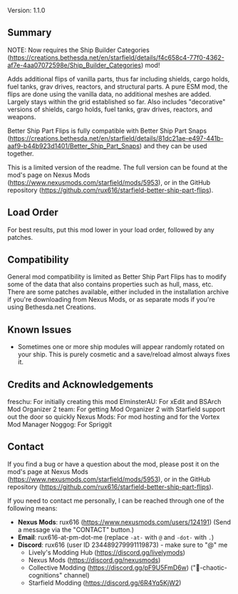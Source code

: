 Version: 1.1.0


Summary
-----
NOTE: Now requires the Ship Builder Categories (https://creations.bethesda.net/en/starfield/details/f4c658c4-77f0-4362-af7e-4aa07072598e/Ship_Builder_Categories) mod!

Adds additional flips of vanilla parts, thus far including shields, cargo holds, fuel tanks, grav drives, reactors, and structural parts. A pure ESM mod, the flips are done using the vanilla data, no additional meshes are added. Largely stays within the grid established so far. Also includes "decorative" versions of shields, cargo holds, fuel tanks, grav drives, reactors, and weapons.

Better Ship Part Flips is fully compatible with Better Ship Part Snaps (https://creations.bethesda.net/en/starfield/details/81dc21ae-e497-441b-aaf9-b44b923d1401/Better_Ship_Part_Snaps) and they can be used together.

This is a limited version of the readme. The full version can be found at the mod's page on Nexus Mods (https://www.nexusmods.com/starfield/mods/5953), or in the GitHub repository (https://github.com/rux616/starfield-better-ship-part-flips).


Load Order
-----
For best results, put this mod lower in your load order, followed by any patches.


Compatibility
-----
General mod compatibility is limited as Better Ship Part Flips has to modify some of the data that also contains properties such as hull, mass, etc. There are some patches available, either included in the installation archive if you're downloading from Nexus Mods, or as separate mods if you're using Bethesda.net Creations.


Known Issues
-----
- Sometimes one or more ship modules will appear randomly rotated on your ship. This is purely cosmetic and a save/reload almost always fixes it.


Credits and Acknowledgements
-----
freschu: For initially creating this mod
ElminsterAU: For xEdit and BSArch
Mod Organizer 2 team: For getting Mod Organizer 2 with Starfield support out the door so quickly
Nexus Mods: For mod hosting and for the Vortex Mod Manager
Noggog: For Spriggit


Contact
-----
If you find a bug or have a question about the mod, please post it on the mod's page at Nexus Mods (https://www.nexusmods.com/starfield/mods/5953), or in the GitHub repository (https://github.com/rux616/starfield-better-ship-part-flips).

If you need to contact me personally, I can be reached through one of the following means:
- **Nexus Mods**: rux616 (https://www.nexusmods.com/users/124191) (Send a message via the "CONTACT" button.)
- **Email**: rux616-at-pm-dot-me (replace `-at-` with `@` and `-dot-` with `.`)
- **Discord**: rux616 (user ID 234489279991119873) - make sure to "@" me
    - Lively's Modding Hub (https://discord.gg/livelymods)
    - Nexus Mods (https://discord.gg/nexusmods)
    - Collective Modding (https://discord.gg/pF9U5FmD6w) ("🔧-chaotic-cognitions" channel)
    - Starfield Modding (https://discord.gg/6R4Yq5KjW2)
